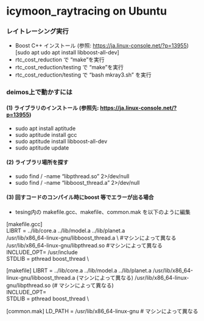 # icymoon_raytracing on Ubuntu

### レイトレーシング実行
* Boost C++ インストール (参照: https://ja.linux-console.net/?p=13955) [sudo apt udo apt install libboost-all-dev]
* rtc_cost_reduction で “make”を実行
* rtc_cost_reduction/testing で “make”を実行
* rtc_cost_reduction/testing で “bash mkray3.sh” を実行

### deimos上で動かすには
#### (1) ライブラリのインストール (参照先: https://ja.linux-console.net/?p=13955)
* sudo apt install aptitude
* sudo aptitude install gcc
* sudo aptitude install libboost-all-dev
* sudo aptitude update

#### (2) ライブラリ場所を探す 
* sudo find / -name “libpthread.so” 2>/dev/null
* sudo find / -name “libboost_thread.a” 2>/dev/null

#### (3) 回すコードのコンパイル時にboost 等でエラーが出る場合 
* tesing内の makefile.gcc、makefile、common.mak を以下のように編集

[makefile.gcc] \
LIBRT = ../lib/core.a ../lib/model.a ../lib/planet.a \
/usr/lib/x86_64-linux-gnu/libboost_thread.a \ #マシンによって異なる \
/usr/lib/x86_64-linux-gnu/libpthread.so \#マシンによって異なる \
INCLUDE_OPT= /usr/include \
STDLIB = pthread boost_thread \

[makefile]
LIBRT = ../lib/core.a ../lib/model.a ../lib/planet.a /usr/lib/x86_64-linux-gnu/libboost_thread.a (マシンによって異なる) /usr/lib/x86_64-linux-gnu/libpthread.so (# マシンによって異なる) \
INCLUDE_OPT= \
STDLIB = pthread boost_thread \

[common.mak]
LD_PATH = /usr/lib/x86_64-linux-gnu   # マシンによって異なる
